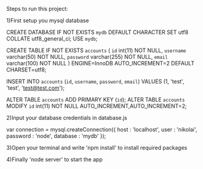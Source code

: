 Steps to run this project:

1)First setup you mysql database

CREATE DATABASE IF NOT EXISTS `mydb` DEFAULT CHARACTER SET utf8 COLLATE utf8_general_ci;
USE `mydb`;

CREATE TABLE IF NOT EXISTS `accounts` (
  `id` int(11) NOT NULL,
  `username` varchar(50) NOT NULL,
  `password` varchar(255) NOT NULL,
  `email` varchar(100) NOT NULL
) ENGINE=InnoDB AUTO_INCREMENT=2 DEFAULT CHARSET=utf8;

INSERT INTO `accounts` (`id`, `username`, `password`, `email`) VALUES (1, 'test', 'test', 'test@test.com');

ALTER TABLE `accounts` ADD PRIMARY KEY (`id`);
ALTER TABLE `accounts` MODIFY `id` int(11) NOT NULL AUTO_INCREMENT,AUTO_INCREMENT=2;


2)Input your database credentials in database.js


var connection = mysql.createConnection({
    host     : 'localhost',
    user     : 'nikolai',
    password : 'node',
    database : 'mydb'
});

3)Open your terminal and write 'npm install' to install required packages

4)Finally 'node server' to start the app
